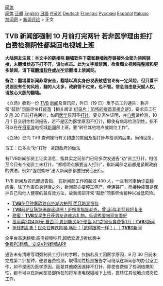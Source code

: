  <!-- 面包屑导航 --> <div class="breadcrumb"><!-- GTranslate: https://gtranslate.io/ -->  <div class="switcher notranslate">  <div class="selected">  <a href="#" onclick="return false;"> 简体</a>  </div>  <div class="option">  <a href="https://www.bannedbook.org" onclick="doGTranslate('zh-CN|zh-CN');jQuery('div.switcher div.selected a').html(jQuery(this).html());return false;" title="简体中文" class="nturl selected"> 简体</a>  <a href="https://www.bannedbook.org/zh-tw/" onclick="doGTranslate('zh-CN|zh-TW');jQuery('div.switcher div.selected a').html(jQuery(this).html());return false;" title="繁體中文" class="nturl"> 正體</a>  <a href="https://www.bannedbook.org/en/" onclick="doGTranslate('zh-CN|en');jQuery('div.switcher div.selected a').html(jQuery(this).html());return false;" title="English" class="nturl"> English</a>  <a href="https://www.bannedbook.org/ja/" onclick="doGTranslate('zh-CN|ja');jQuery('div.switcher div.selected a').html(jQuery(this).html());return false;" title="日本語" class="nturl"> 日語</a>  <a href="https://www.bannedbook.org/ko/" onclick="doGTranslate('zh-CN|ko');jQuery('div.switcher div.selected a').html(jQuery(this).html());return false;" title="한국어" class="nturl"> 한국어</a>  <a href="https://www.bannedbook.org/de/" onclick="doGTranslate('zh-CN|de');jQuery('div.switcher div.selected a').html(jQuery(this).html());return false;" title="Deutsch" class="nturl"> Deutsch</a>  <a href="https://www.bannedbook.org/fr/" onclick="doGTranslate('zh-CN|fr');jQuery('div.switcher div.selected a').html(jQuery(this).html());return false;" title="Français" class="nturl"> Français</a>  <a href="https://www.bannedbook.org/ru/" onclick="doGTranslate('zh-CN|ru');jQuery('div.switcher div.selected a').html(jQuery(this).html());return false;" title="Русский" class="nturl"> Русский</a>  <a href="https://www.bannedbook.org/es/" onclick="doGTranslate('zh-CN|es');jQuery('div.switcher div.selected a').html(jQuery(this).html());return false;" title="Español" class="nturl"> Español</a>  <a href="https://www.bannedbook.org/it/" onclick="doGTranslate('zh-CN|it');jQuery('div.switcher div.selected a').html(jQuery(this).html());return false;" title="Italiano" class="nturl"> Italiano</a>  </div>  </div>      <div class='breadcrumb-sub'><!-- Breadcrumb NavXT 6.3.0 --> <a href="https://www.bannedbook.org/" class="home">禁闻网</a> &gt; <a href="https://www.bannedbook.org/bnews/comments/" class="category">新闻评论</a> &gt; 正文</div></div><h2>TVB 新闻部强制 10 月前打完两针 若非医学理由拒打 自费检测阴性都禁回电视城上班</h2> <p class="notice"><b>大陆网友注意：本文中的链接除 <a href="https://github.com/bannedbook/fanqiang" >翻墙</a>软件下载和<a href="https://github.com/killgcd/justmysocks/blob/master/README.md">翻墙推荐</a>链接外全部为禁网链接，未翻墙状态下打不开，请勿点击。此为文字版禁闻，欲看图文视频完整版和更多禁闻，请下载<a href="https://github.com/bannedbook/fanqiang">翻墙软件或APP</a>后翻墙上禁闻网。</p><p>备注：翻墙看新闻非常安全，翻墙以真实身份发表敏感言论有一定风险，但只看不说则没有任何风险，翻的人太多，政府管不过来，也不管。信息自由是天赋人权，请放心大胆的翻墙。</b></p>  <div class="entry">  <p>《立场》收到一份 <a href="https://www.bannedbook.org/bnews/tag/tvb/" class="st_tag internal_tag" rel="tag" title="标签 TVB 下的日志">TVB</a> <span class='wp_keywordlink_affiliate'><a href="https://www.bannedbook.org/" title="新闻">新闻</a></span>及资讯部，昨日（19 日）发予员工的通告，称非常“鼓励”<a href="https://www.bannedbook.org/bnews/tag/%E5%90%8C%E4%BA%8B/" class="st_tag internal_tag" rel="tag" title="标签 同事 下的日志">同事</a>尽快打<span class='wp_keywordlink'><a href="https://www.bannedbook.org/bnews/tculture/20160630/551027.html" title="疫苗" target="_blank">疫苗</a></span>【相关阅读:<a href='https://www.bannedbook.org/bnews/topimagenews/20180408/925060.html' target='_blank'>纪录片：恐怖的疫苗真相之谜</a>】，要求员工在 9 月 30 日前打完两针，如因<a href="https://www.bannedbook.org/bnews/tag/%e5%8c%bb%e5%ad%a6/" class="st_tag internal_tag" rel="tag" title="标签 医学 下的日志">医学</a>原因不<a href="https://www.bannedbook.org/bnews/tag/%E6%89%93%E9%92%88/" class="st_tag internal_tag" rel="tag" title="标签 打针 下的日志">打针</a>，要交医生证明，并<a href="https://www.bannedbook.org/bnews/tag/%E8%87%AA%E8%B4%B9/" class="st_tag internal_tag" rel="tag" title="标签 自费 下的日志">自费</a>做检测，10 月 1 日交阴性检测报告，若不是因为医学原因不打针，即使有病毒检测阴性，都不可以在在<a href="https://www.bannedbook.org/bnews/tag/%E5%B0%86%E5%86%9B%E6%BE%B3/" class="st_tag internal_tag" rel="tag" title="标签 将军澳 下的日志">将军澳</a>电视城<a href="https://www.bannedbook.org/bnews/tag/%E6%96%B0%E9%97%BB/" class="st_tag internal_tag" rel="tag" title="标签 新闻 下的日志">新闻</a>部上班，要“转往其他地点或岗位工作”。</p> <p>《立场》已向 TVB 查询推行有关措施的原因及拒打针与检测的后果，尚待回复。</p>  <p>员工：已多次“劝”打针   紧跟政府的做法</p> <p>有TVB新闻部员工证实消息，指其实之前部门已经多次发通告“劝”员工打针，相信至今只有个别员工未打针，“都唔明点解要迫人打针”，指新闻部之前都是紧跟政府的做法，例如“强烈劝吁”出入新闻部都要扫安心出行。</p>  <p>TVB 新闻及资讯部通告指， 在新闻部工作的超过 400 人，一旦有同事确诊<a href="https://www.bannedbook.org/bnews/tag/%e5%8f%98%e7%a7%8d%e7%97%85%e6%af%92/" class="st_tag internal_tag" rel="tag" title="标签 变种病毒 下的日志">变种病毒</a>，除了危害自身健康之外，新闻部亦要停工停产，牵连甚广，而<a href="https://www.bannedbook.org/bnews/tag/%E6%8E%A5%E7%A7%8D%E7%96%AB%E8%8B%97/" class="st_tag internal_tag" rel="tag" title="标签 接种疫苗 下的日志">接种疫苗</a>是保护自己和他人健康的最有效方法，故新闻部非常“鼓励”同事尽快接种以减低风险。</p> <ul class='op-related-articles' title='相关阅读'> <li><a href='https://www.bannedbook.org/bnews/yule/20210813/1605399.html' target='_blank'><b>TVB</b>花旦钟嘉欣独自坐湖边拍照 面容略显憔悴</a></li> <li><a href='https://www.bannedbook.org/bnews/yule/20210727/1594857.html' target='_blank'><b>TVB</b>前花旦陈慧珊辟谣退圈！近照发福显老态，曾当5年老师现将复出</a></li> <li><a href='https://www.bannedbook.org/bnews/yule/20210721/1591155.html' target='_blank'>甜蜜！<b>TVB</b>女星生日获男友送难忘礼物，低调秀爱被网友看好</a></li> <li><a href='https://www.bannedbook.org/bnews/taiwannews/20210705/1581023.html' target='_blank'>高丽菜2颗400元 曹西平:贵到能买4个便当 5口之家伙食费多1万｜<b>TVB</b>S新闻</a></li> <li><a href='https://www.bannedbook.org/bnews/taiwannews/20210703/1579702.html' target='_blank'>抢残剂乱象！民众狂奔跌阶梯 痛批：「跑得跟狗一样！」｜<b>TVB</b>S新闻</a></li> </ul> <p class="texttj"> <a href="https://github.com/bannedbook/fanqiang/wiki/V2ray%E6%9C%BA%E5%9C%BA" target="_blank">全平台高速翻墙:高清视频秒开,超低延迟,9折优惠中</a><br/> <a href="https://github.com/bannedbook/fanqiang/wiki/%E7%A6%81%E9%97%BB%E7%BD%91%E5%AE%89%E5%8D%93%E7%BF%BB%E5%A2%99%E6%96%B0%E9%97%BBAPP" target="_blank">免费PC翻墙、安卓VPN翻墙APP</a></p> <p>通告未有清晰写明强制员工打针的字眼，仅指若员工因医学原因，9 月 30 日前未完成第二针接种，便要自费检测，取得阴性检测报告才可继续在新闻部的办公室工作，如不是因为医学原因，而是其他原因选择不打针，即使自费做了检测结果阴性，都不可以在新闻部总部所在的将军澳电视城地下上班，要转往其他地点或岗位工作。</p><a name='sharetosocial'></a>  <div style="margin-bottom:5px;padding-bottom:5px;clear:both"> <div id="archive-pix-1" class="banner-ads"> <!-- AuctionX Display platform tag START --> <div id="26318x728x90x621x_ADSLOT2" clicktrack="%%CLICK_URL_ESC%%"></div> <!-- AuctionX Display platform tag END --> </div> <div id="archive-pix-2" class="banner-ads"> <!-- AuctionX Display platform tag START --> <div id="26315x300x250x621x_ADSLOT2" clicktrack="%%CLICK_URL_ESC%%"></div> <!-- AuctionX Display platform tag END --> </div> </div>  <div id="archive-pix-1" class="banner-ads"> <!-- AuctionX Display platform tag START --> <div id="26318x728x90x621x_ADSLOT3" clicktrack="%%CLICK_URL_ESC%%"></div> <!-- AuctionX Display platform tag END --> </div> </div><!--END ENTRY--> 